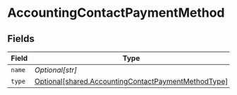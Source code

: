 # AccountingContactPaymentMethod


## Fields

| Field                                                                                                            | Type                                                                                                             | Required                                                                                                         | Description                                                                                                      |
| ---------------------------------------------------------------------------------------------------------------- | ---------------------------------------------------------------------------------------------------------------- | ---------------------------------------------------------------------------------------------------------------- | ---------------------------------------------------------------------------------------------------------------- |
| `name`                                                                                                           | *Optional[str]*                                                                                                  | :heavy_minus_sign:                                                                                               | N/A                                                                                                              |
| `type`                                                                                                           | [Optional[shared.AccountingContactPaymentMethodType]](../../models/shared/accountingcontactpaymentmethodtype.md) | :heavy_minus_sign:                                                                                               | N/A                                                                                                              |